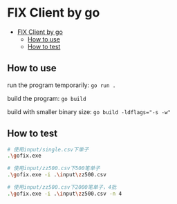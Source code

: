 # FIX Client by go

- [FIX Client by go](#fix-client-by-go)
  - [How to use](#how-to-use)
  - [How to test](#how-to-test)

## How to use

run the program temporarily: `go run .`

build the program: `go build`

build with smaller binary size: `go build -ldflags="-s -w"`


## How to test

```bash
# 使用input/single.csv下单子
.\gofix.exe

# 使用input/zz500.csv下500笔单子
.\gofix.exe -i .\input\zz500.csv

# 使用input/zz500.csv下2000笔单子，4批
.\gofix.exe -i .\input\zz500.csv -n 4
```